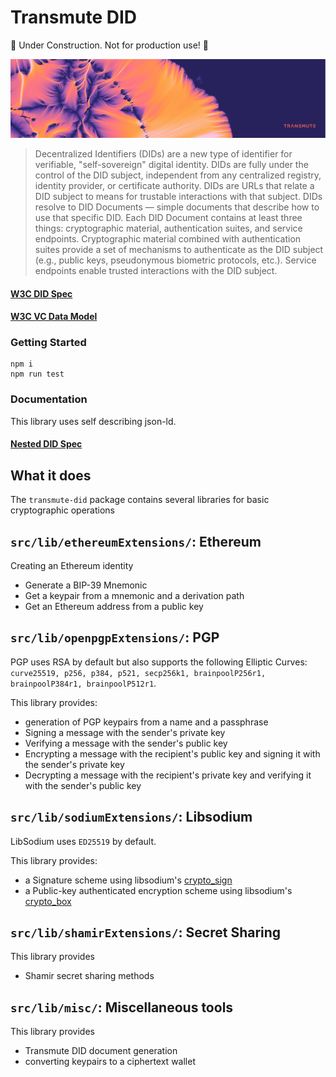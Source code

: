 # Transmute DID

🚧 Under Construction. Not for production use! 🚧

<p align="center">
  <img src="../../transmute-banner.png"/>
</p>

> Decentralized Identifiers (DIDs) are a new type of identifier for verifiable, "self-sovereign" digital identity. DIDs are fully under the control of the DID subject, independent from any centralized registry, identity provider, or certificate authority. DIDs are URLs that relate a DID subject to means for trustable interactions with that subject. DIDs resolve to DID Documents — simple documents that describe how to use that specific DID. Each DID Document contains at least three things: cryptographic material, authentication suites, and service endpoints. Cryptographic material combined with authentication suites provide a set of mechanisms to authenticate as the DID subject (e.g., public keys, pseudonymous biometric protocols, etc.). Service endpoints enable trusted interactions with the DID subject.

#### [W3C DID Spec](https://w3c-ccg.github.io/did-spec/)
#### [W3C VC Data Model](https://www.w3.org/TR/verifiable-claims-data-model/)

### Getting Started

```
npm i
npm run test
```

### Documentation

This library uses self describing json-ld.

#### [Nested DID Spec](./docs/nested-did-spec.md)

## What it does

The `transmute-did` package contains several libraries for basic cryptographic operations

## `src/lib/ethereumExtensions/`: Ethereum

Creating an Ethereum identity

- Generate a BIP-39 Mnemonic
- Get a keypair from a mnemonic and a derivation path
- Get an Ethereum address from a public key

## `src/lib/openpgpExtensions/`: PGP

PGP uses RSA by default but also supports the following Elliptic Curves: `curve25519, p256, p384, p521, secp256k1, brainpoolP256r1, brainpoolP384r1, brainpoolP512r1`.

This library provides:

- generation of PGP keypairs from a name and a passphrase
- Signing a message with the sender's private key
- Verifying a message with the sender's public key
- Encrypting a message with the recipient's public key and signing it with the sender's private key
- Decrypting a message with the recipient's private key and verifying it with the sender's public key

## `src/lib/sodiumExtensions/`: Libsodium

LibSodium uses `ED25519` by default.

This library provides:

- a Signature scheme using libsodium's [crypto_sign](https://nacl.cr.yp.to/sign.html)
- a Public-key authenticated encryption scheme using libsodium's [crypto_box](https://nacl.cr.yp.to/box.html)

## `src/lib/shamirExtensions/`: Secret Sharing

This library provides

- Shamir secret sharing methods

## `src/lib/misc/`: Miscellaneous tools

This library provides

- Transmute DID document generation
- converting keypairs to a ciphertext wallet
